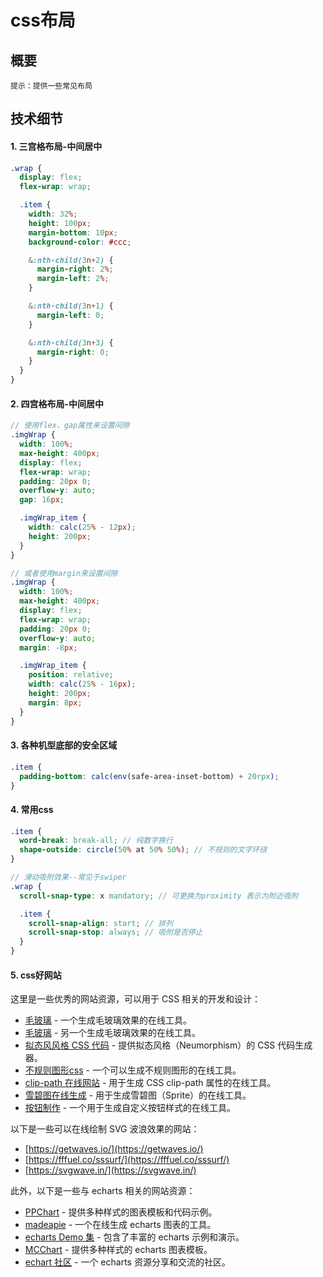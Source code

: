 # css布局

## 概要
`提示：提供一些常见布局`

## 技术细节
#### 1. 三宫格布局-中间居中
```scss
.wrap {
  display: flex;
  flex-wrap: wrap;

  .item {
    width: 32%;
    height: 100px;
    margin-bottom: 10px;
    background-color: #ccc;

    &:nth-child(3n+2) {
      margin-right: 2%;
      margin-left: 2%;
    }

    &:nth-child(3n+1) {
      margin-left: 0;
    }

    &:nth-child(3n+3) {
      margin-right: 0;
    }
  }
}
```

#### 2. 四宫格布局-中间居中
```scss
// 使用flex、gap属性来设置间隙
.imgWrap {
  width: 100%;
  max-height: 400px;
  display: flex;
  flex-wrap: wrap;
  padding: 20px 0;
  overflow-y: auto;
  gap: 16px;

  .imgWrap_item {
    width: calc(25% - 12px);
    height: 200px;
  }
}

// 或者使用margin来设置间隙
.imgWrap {
  width: 100%;
  max-height: 400px;
  display: flex;
  flex-wrap: wrap;
  padding: 20px 0;
  overflow-y: auto;
  margin: -8px;

  .imgWrap_item {
    position: relative;
    width: calc(25% - 16px);
    height: 200px;
    margin: 8px;
  }
}
```

#### 3. 各种机型底部的安全区域
```css
.item {
  padding-bottom: calc(env(safe-area-inset-bottom) + 20rpx);
}
```

#### 4. 常用css
```scss
.item {
  word-break: break-all; // 纯数字换行
  shape-outside: circle(50% at 50% 50%); // 不规则的文字环绕
}

// 滑动吸附效果--常见于swiper
.wrap {
  scroll-snap-type: x mandatory; // 可更换为proximity 表示为附近吸附

  .item {
    scroll-snap-align: start; // 排列
    scroll-snap-stop: always; // 吸附是否停止
  }
}
```

#### 5. css好网站
这里是一些优秀的网站资源，可以用于 CSS 相关的开发和设计：
- [毛玻璃](http://tool.mkblog.cn/glassmorphism/) - 一个生成毛玻璃效果的在线工具。
- [毛玻璃](https://glassgenerator.netlify.app/) - 另一个生成毛玻璃效果的在线工具。
- [拟态风风格 CSS 代码](http://tool.mkblog.cn/neumorphism/#e0e0e0) - 提供拟态风格（Neumorphism）的 CSS 代码生成器。
- [不规则图形css](https://csstrick.alipay.com/) - 一个可以生成不规则图形的在线工具。
- [clip-path 在线网站](http://tools.jb51.net/code/css3path) - 用于生成 CSS clip-path 属性的在线工具。
- [雪碧图在线生成](https://www.toptal.com/developers/css/sprite-generator) - 用于生成雪碧图（Sprite）的在线工具。
- [按钮制作](https://cssbuttongenerator.com/) - 一个用于生成自定义按钮样式的在线工具。
  
以下是一些可以在线绘制 SVG 波浪效果的网站：
- [https://getwaves.io/](https://getwaves.io/)
- [https://fffuel.co/sssurf/](https://fffuel.co/sssurf/)
- [https://svgwave.in/](https://svgwave.in/)
  
此外，以下是一些与 echarts 相关的网站资源：
- [PPChart](http://www.ppchart.com/#/) - 提供多种样式的图表模板和代码示例。
- [madeapie](https://madeapie.com/#/) - 一个在线生成 echarts 图表的工具。
- [echarts Demo 集](https://www.isqqw.com/) - 包含了丰富的 echarts 示例和演示。
- [MCChart](http://echarts.zhangmuchen.top/#/index) - 提供多种样式的 echarts 图表模板。
- [echart 社区](https://www.makeapie.cn/echarts) - 一个 echarts 资源分享和交流的社区。
